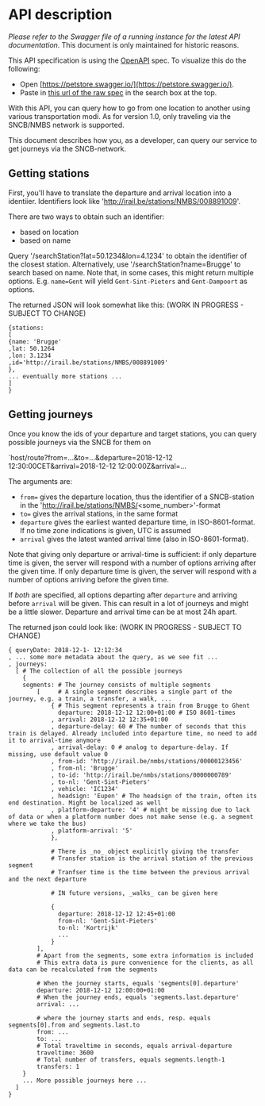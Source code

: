 
API description
==============

_Please refer to the Swagger file of a running instance for the latest API documentation_. This document is only maintained for historic reasons.


This API specification is using the [OpenAPI](https://en.wikipedia.org/wiki/OpenAPI_Specification) spec. To visualize this do the following:

- Open [https://petstore.swagger.io/](https://petstore.swagger.io/).
- Paste in [this url of the raw spec](https://raw.githubusercontent.com/anyways-open/itinero-transit-server/features/new-api/docs/swagger.json) in the search box at the top.

With this API, you can query how to go from one location to another using various transportation modi. As for version 1.0, only traveling via the SNCB/NMBS network is supported.

This document describes how you, as a developer, can query our service to get journeys via the SNCB-network.

Getting stations
----------------

First, you'll have to translate the departure and arrival location into a identiier.
Identifiers look like 'http://irail.be/stations/NMBS/008891009'.

There are two ways to obtain such an identifier:

- based on location
- based on name

Query '/searchStation?lat=50.1234&lon=4.1234' to obtain the identifier of the closest station.
Alternatively, use '/searchStation?name=Brugge' to search based on name.
Note that, in some cases, this might return multiple options.
E.g. `name=Gent` will yield `Gent-Sint-Pieters` and `Gent-Dampoort` as options.

The returned JSON will look somewhat like this: (WORK IN PROGRESS - SUBJECT TO CHANGE)


    {stations:
	[
	{name: 'Brugge'
	,lat: 50.1264
	,lon: 3.1234
	,id='http://irail.be/stations/NMBS/008891009'
	},
	... eventually more stations ...
	]
    }

Getting journeys
----------------

Once you know the ids of your departure and target stations, you can query possible journeys via the SNCB for them on

`host/route?from=...&to=...&departure=2018-12-12 12:30:00CET&arrival=2018-12-12 12:00:00Z&arrival=...

The arguments are:

- `from=` gives the departure location, thus the identifier of a SNCB-station in the 'http://irail.be/stations/NMBS/<some_number>'-format
- `to=` gives the arrival stations, in the same format
- `departure` gives the earliest wanted departure time, in ISO-8601-format. If no time zone indications is given, UTC is assumed
- `arrival` gives the latest wanted arrival time (also in ISO-8601-format).

Note that giving only departure or arrival-time is sufficient: if only departure time is given,
the server will respond with a number of options arriving after the given time.
If only departure time is given, the server will respond with a number of options arriving before the given time.

If _both_ are specified, all options departing after `departure` and arriving before `arrival` will be given.
This can result in a lot of journeys and might be a little slower. Departure and arrival time can be at most 24h apart.

The returned json could look like: (WORK IN PROGRESS - SUBJECT TO CHANGE)


    { queryDate: 2018-12-1- 12:12:34
    , ... some more metadata about the query, as we see fit ...
    , journeys: 
      [ # The collection of all the possible journeys
	    {
	    segments: # The journey consists of multiple segments
	        [     # A single segment describes a single part of the journey, e.g. a train, a transfer, a walk, ...
	            { # This segment represents a train from Brugge to Ghent
	              departure: 2018-12-12 12:00+01:00 # ISO 8601-times
	            , arrival: 2018-12-12 12:35+01:00
	            , departure-delay: 60 # The number of seconds that this train is delayed. Already included into departure time, no need to add it to arrival-time anymore
	            , arrival-delay: 0 # analog to departure-delay. If missing, use default value 0 
                , from-id: 'http://irail.be/nmbs/stations/00000123456'
                , from-nl: 'Brugge'
                , to-id: 'http://irail.be/nmbs/stations/0000000789'
                , to-nl: 'Gent-Sint-Pieters'
	            , vehicle: 'IC1234'
	            , headsign: 'Eupen' # The headsign of the train, often its end destination. Might be localized as well
	            , platform-departure: '4' # might be missing due to lack of data or when a platform number does not make sense (e.g. a segment where we take the bus) 
	            , platform-arrival: '5'
	            },
	            
	            # There is _no_ object explicitly giving the transfer
	            # Transfer station is the arrival station of the previous segment
	            # Tranfser time is the time between the previous arrival and the next departure
	            
	            # IN future versions, _walks_ can be given here
	            
	            {
	              departure: 2018-12-12 12:45+01:00
	              from-nl: 'Gent-Sint-Pieters'
	              to-nl: 'Kortrijk'
	              ...
	            }
	        ],
	        # Apart from the segments, some extra information is included
	        # This extra data is pure convenience for the clients, as all data can be recalculated from the segments
	        
	        # When the journey starts, equals 'segments[0].departure'    
	        departure: 2018-12-12 12:00:00+01:00
	        # When the journey ends, equals 'segments.last.departure'    
	        arrival: ...
	        
	        # where the journey starts and ends, resp. equals segments[0].from and segments.last.to
	        from: ...
	        to: ...
	        # Total traveltime in seconds, equals arrival-departure
	        traveltime: 3600
	        # Total number of transfers, equals segments.length-1
	        transfers: 1	
	    }
        ... More possible journeys here ...
      ]
    }


